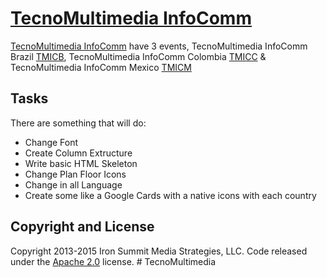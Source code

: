# [TecnoMultimedia InfoComm](http://www.tecnomultimedia.com/)

[TecnoMultimedia InfoComm](http://www.tecnomultimedia.com/) have 3 events, TecnoMultimedia InfoComm Brazil [TMICB](http://www.tecnomultimidia.com.br/), TecnoMultimedia InfoComm Colombia [TMICC](http://www.tecnomultimedia.com.co/) & TecnoMultimedia InfoComm Mexico [TMICM](http://www.tecnomultimedia.com.mx/)

## Tasks

There are something that will do:
* Change Font
* Create Column Extructure
* Write basic HTML Skeleton
* Change Plan Floor Icons
* Change in all Language
* Create some like a Google Cards with a native icons with each country



## Copyright and License

Copyright 2013-2015 Iron Summit Media Strategies, LLC. Code released under the [Apache 2.0](https://github.com/IronSummitMedia/startbootstrap-freelancer/blob/gh-pages/LICENSE) license. # TecnoMultimedia
